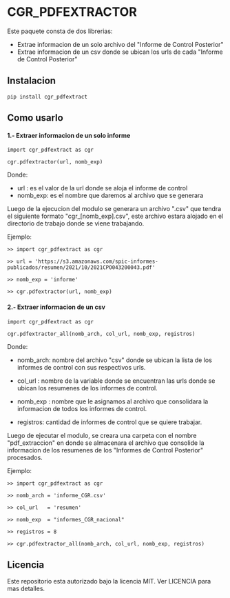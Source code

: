 # CGR_PDFEXTRACTOR
Este paquete consta de dos librerias: 
- Extrae informacion de un solo archivo del "Informe de Control Posterior"
- Extrae informacion de un csv donde se ubican los urls de cada "Informe de Control Posterior"

## Instalacion

```pip install cgr_pdfextract```

## Como usarlo

#### 1.- Extraer informacion de un solo informe

```import cgr_pdfextract as cgr ```

```cgr.pdfextractor(url, nomb_exp) ```

Donde: 
- url     : es el valor de la url donde se aloja el informe de control
- nomb_exp: es el nombre que daremos al archivo que se generara

Luego de la ejecucion del modulo se generara un archivo ".csv" que tendra el siguiente formato "cgr_[nomb_exp].csv", este archivo estara alojado en el directorio de trabajo donde se viene trabajando. 

Ejemplo: 

```>> import cgr_pdfextract as cgr ```

```>> url = 'https://s3.amazonaws.com/spic-informes-publicados/resumen/2021/10/2021CPO043200043.pdf'```

```>> nomb_exp = 'informe'```

```>> cgr.pdfextractor(url, nomb_exp)```



#### 2.- Extraer informacion de un csv

```import cgr_pdfextract as cgr ```

```cgr.pdfextractor_all(nomb_arch, col_url, nomb_exp, registros) ```

Donde:

- nomb_arch: nombre del archivo "csv" donde se ubican la lista de los informes de control con sus respectivos urls.

- col_url  : nombre de la variable donde se encuentran las urls donde se ubican los resumenes de los informes de control.

- nomb_exp : nombre que le asignamos al archivo que consolidara la informacion de todos los informes de control. 

- registros: cantidad de informes de control que se quiere trabajar.

Luego de ejecutar el modulo, se creara una carpeta con el nombre "pdf_extraccion" en donde se almacenara el archivo que consolide la informacion de los resumenes de los "Informes de Control Posterior" procesados.

Ejemplo: 

```>> import cgr_pdfextract as cgr ```

```>> nomb_arch = 'informe_CGR.csv'```

```>> col_url   = 'resumen'```

```>> nomb_exp  = "informes_CGR_nacional"```

```>> registros = 8```

```>> cgr.pdfextractor_all(nomb_arch, col_url, nomb_exp, registros)```


## Licencia

Este repositorio esta autorizado bajo la licencia MIT. Ver LICENCIA para mas detalles.